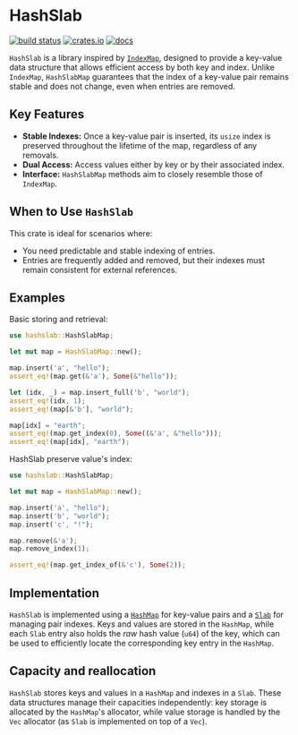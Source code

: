 # HashSlab

[![build status](https://github.com/pepyaka/hashslab/actions/workflows/ci.yml/badge.svg)](https://github.com/pepyaka/hashslab/actions)
[![crates.io](https://img.shields.io/crates/v/hashslab.svg)](https://crates.io/crates/hashslab)
[![docs](https://docs.rs/hashslab/badge.svg)](https://docs.rs/hashslab)

`HashSlab` is a library inspired by [`IndexMap`](https://docs.rs/indexmap), designed to provide a key-value data structure that allows efficient access by both key and index. Unlike `IndexMap`, `HashSlabMap` guarantees that the index of a key-value pair remains stable and does not change, even when entries are removed.

## Key Features

- **Stable Indexes:** Once a key-value pair is inserted, its `usize` index is preserved throughout the lifetime of the map, regardless of any removals.
- **Dual Access:** Access values either by key or by their associated index.
- **Interface:** `HashSlabMap` methods aim to closely resemble those of `IndexMap`.

## When to Use `HashSlab`

This crate is ideal for scenarios where:
- You need predictable and stable indexing of entries.
- Entries are frequently added and removed, but their indexes must remain consistent for external references.

## Examples

Basic storing and retrieval:

```rust
use hashslab::HashSlabMap;

let mut map = HashSlabMap::new();

map.insert('a', "hello");
assert_eq!(map.get(&'a'), Some(&"hello"));

let (idx, _) = map.insert_full('b', "world");
assert_eq!(idx, 1);
assert_eq!(map[&'b'], "world");

map[idx] = "earth";
assert_eq!(map.get_index(0), Some((&'a', &"hello")));
assert_eq!(map[idx], "earth");
```

HashSlab preserve value's index:

```rust
use hashslab::HashSlabMap;

let mut map = HashSlabMap::new();

map.insert('a', "hello");
map.insert('b', "world");
map.insert('c', "!");

map.remove(&'a');
map.remove_index(1);

assert_eq!(map.get_index_of(&'c'), Some(2));
```

## Implementation

`HashSlab` is implemented using a [`HashMap`](https://docs.rs/hashbrown/latest/hashbrown/struct.HashMap.html) for key-value pairs and a [`Slab`](https://docs.rs/slab/latest/slab/struct.Slab.html) for managing pair indexes. Keys and values are stored in the `HashMap`, while each `Slab` entry also holds the *raw* hash value (`u64`) of the key, which can be used to efficiently locate the corresponding key entry in the `HashMap`.

## Capacity and reallocation

`HashSlab` stores keys and values in a `HashMap` and indexes in a `Slab`. These data structures manage their capacities independently: key storage is allocated by the `HashMap`'s allocator, while value storage is handled by the `Vec` allocator (as `Slab` is implemented on top of a `Vec`).
